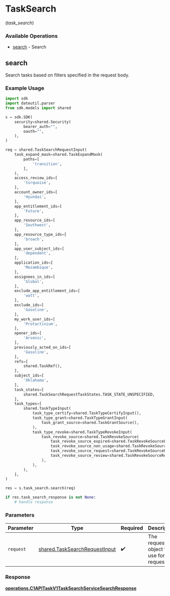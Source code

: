 # TaskSearch
(*task_search*)

### Available Operations

* [search](#search) - Search

## search

Search tasks based on filters specified in the request body.

### Example Usage

```python
import sdk
import dateutil.parser
from sdk.models import shared

s = sdk.SDK(
    security=shared.Security(
        bearer_auth="",
        oauth="",
    ),
)

req = shared.TaskSearchRequestInput(
    task_expand_mask=shared.TaskExpandMask(
        paths=[
            'transition',
        ],
    ),
    access_review_ids=[
        'turquoise',
    ],
    account_owner_ids=[
        'Hyundai',
    ],
    app_entitlement_ids=[
        'Future',
    ],
    app_resource_ids=[
        'Southwest',
    ],
    app_resource_type_ids=[
        'broach',
    ],
    app_user_subject_ids=[
        'dependent',
    ],
    application_ids=[
        'Mozambique',
    ],
    assignees_in_ids=[
        'Global',
    ],
    exclude_app_entitlement_ids=[
        'watt',
    ],
    exclude_ids=[
        'Gasoline',
    ],
    my_work_user_ids=[
        'Protactinium',
    ],
    opener_ids=[
        'Arsenic',
    ],
    previously_acted_on_ids=[
        'Gasoline',
    ],
    refs=[
        shared.TaskRef(),
    ],
    subject_ids=[
        'Oklahoma',
    ],
    task_states=[
        shared.TaskSearchRequestTaskStates.TASK_STATE_UNSPECIFIED,
    ],
    task_types=[
        shared.TaskTypeInput(
            task_type_certify=shared.TaskTypeCertifyInput(),
            task_type_grant=shared.TaskTypeGrantInput(
                task_grant_source=shared.TaskGrantSource(),
            ),
            task_type_revoke=shared.TaskTypeRevokeInput(
                task_revoke_source=shared.TaskRevokeSource(
                    task_revoke_source_expired=shared.TaskRevokeSourceExpired(),
                    task_revoke_source_non_usage=shared.TaskRevokeSourceNonUsage(),
                    task_revoke_source_request=shared.TaskRevokeSourceRequest(),
                    task_revoke_source_review=shared.TaskRevokeSourceReview(),
                ),
            ),
        ),
    ],
)

res = s.task_search.search(req)

if res.task_search_response is not None:
    # handle response
```

### Parameters

| Parameter                                                                      | Type                                                                           | Required                                                                       | Description                                                                    |
| ------------------------------------------------------------------------------ | ------------------------------------------------------------------------------ | ------------------------------------------------------------------------------ | ------------------------------------------------------------------------------ |
| `request`                                                                      | [shared.TaskSearchRequestInput](../../models/shared/tasksearchrequestinput.md) | :heavy_check_mark:                                                             | The request object to use for the request.                                     |


### Response

**[operations.C1APITaskV1TaskSearchServiceSearchResponse](../../models/operations/c1apitaskv1tasksearchservicesearchresponse.md)**

